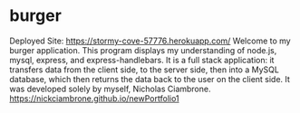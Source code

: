 # burger
Deployed Site: https://stormy-cove-57776.herokuapp.com/
Welcome to my burger application. This program displays my understanding of node.js, mysql, express, and express-handlebars. 
It is a full stack application: it transfers data from the client side, to the server side, then into a MySQL database, which then returns the data back to the user on the client side. It was developed solely by myself, Nicholas Ciambrone.
https://nickciambrone.github.io/newPortfolio1
